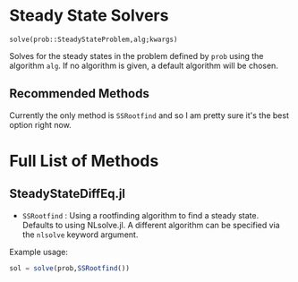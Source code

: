 # Steady State Solvers

`solve(prob::SteadyStateProblem,alg;kwargs)`

Solves for the steady states in the problem defined by `prob` using the algorithm
`alg`. If no algorithm is given, a default algorithm will be chosen.

## Recommended Methods

Currently the only method is `SSRootfind` and so I am pretty sure it's the best
option right now.

# Full List of Methods

## SteadyStateDiffEq.jl

- `SSRootfind` : Using a rootfinding algorithm to find a steady state. Defaults
  to using NLsolve.jl. A different algorithm can be specified via the `nlsolve`
  keyword argument.

Example usage:

```julia
sol = solve(prob,SSRootfind())
```
